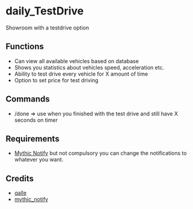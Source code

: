 # daily_TestDrive
Showroom with a testdrive option

## Functions
- Can view all available vehicles based on database
- Shows you statistics about vehicles speed, acceleration etc.
- Ability to test drive every vehicle for X amount of time
- Option to set price for test driving

## Commands
- /done => use when you finished with the test drive and still have X seconds on timer

## Requirements
- [Mythic Notify](https://github.com/JayMontana36/mythic_notify) but not compulsory you can change the notifications to whatever you want.

## Credits
- [qalle](https://github.com/qalle-fivem/esx_carshowroom)
- [mythic_notify](https://github.com/JayMontana36/mythic_notify)
